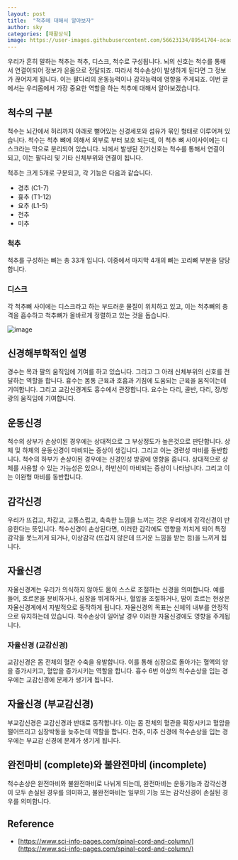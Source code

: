 ```yaml
---
layout: post
title:  "척추에 대해서 알아보자"
author: sky
categories: [재활상식]
image: https://user-images.githubusercontent.com/56623134/89541704-acad5e80-d839-11ea-8d31-1f9da943bc76.png
---
```


우리가 흔히 말하는 척추는 척추, 디스크, 척수로 구성됩니다. 뇌의 신호는 척수를 통해서 연결이되어 정보가 온몸으로 전달되죠.
따라서 척수손상이 발생하게 된다면 그 정보가 끊어지게 됩니다. 이는 팔다리의 운동능력이나 감각능력에 영향을 주게되죠.
이번 글에서는 우리몸에서 가장 중요한 역할을 하는 척추에 대해서 알아보겠습니다.

## 척수의 구분

척수는 뇌간에서 허리까지 아래로 뻗어있는 신경세포와 섬유가 묶인 형태로 이루어져 있습니다.
척수는 척추 뼈에 의해서 외부로 부터 보호 되는데, 이 척추 뼈 사이사이에는 디스크라는 막으로 분리되어 있습니다.
뇌에서 발생된 전기신호는 척수를 통해서 연결이 되고, 이는 팔다리 및 기타 신체부위와 연결이 됩니다.

척추는 크게 5개로 구분되고, 각 기능은 다음과 같습니다.

- 경추 (C1-7)
- 흉추 (T1-12)
- 요추 (L1-5)
- 천추
- 미추

### 척추

척추를 구성하는 뼈는 총 33개 입니다. 이중에서 마지막 4개의 뼈는 꼬리뼈 부분을 담당합니다.

### 디스크

각 척추뼈 사이에는 디스크라고 하는 부드러운 물질이 위치하고 있고, 이는 척추뼈의 충격을 흡수하고 척추뼈가 올바르게 정렬하고 있는 것을 돕습니다.

![image](https://user-images.githubusercontent.com/56623134/89543460-f0a16300-d83b-11ea-84f3-342f8c3f338d.png)

## 신경해부학적인 설명

경수는 목과 팔의 움직임에 기여를 하고 있습니다. 그리고 그 아래 신체부위의 신호를 전달하는 역할을 합니다.
흉수는 몸통 근육과 호흡과 기침에 도움되는 근육을 움직이는데 기여합니다. 그리고 교감신경계도 흉수에서 관장합니다.
요수는 다리, 골반, 다리, 장/방광의 움직임에 기여합니다.

## 운동신경

척수의 상부가 손상이된 경우에는 상대적으로 그 부상정도가 높은것으로 판단합니다. 상체 및 하체의 운동신경이 마비되는 증상이 생깁니다. 그리고 이는 경련성 마비를 동반합니다.
척수의 하부가 손상이된 경우에는 신경인성 방광에 영향을 줍니다. 상대적으로 상체를 사용할 수 있는 가능성은 있으나, 하반신이 마비되는 증상이 나타납니다. 그리고 이는 이완형 마비를 동반합니다.

## 감각신경

우리가 뜨겁고, 차갑고, 고통스럽고, 촉촉한 느낌을 느끼는 것은 우리에게 감각신경이 반응한다는 뜻입니다.
척수신경이 손상된다면, 이러한 감각에도 영향을 끼치게 되어 특정 감각을 못느끼게 되거나, 이상감각 (뜨겁지 않은데 뜨거운 느낌을 받는 등)을 느끼게 됩니다.

## 자율신경

자율신경계는 우리가 의식하지 않아도 몸이 스스로 조절하는 신경을 의미합니다.
예를 들어, 호르몬을 분비하거나, 심장을 뛰게하거나, 혈압을 조절하거나, 땀이 흐르는 현상은 자율신경계에서 자발적으로 동작하게 됩니다.
자율신경의 목표는 신체의 내부를 안정적으로 유지하는데 있습니다.
척수손상이 일어날 경우 이러한 자율신경에도 영향을 주게됩니다.

### 자율신경 (교감신경)

교감신경은 몸 전체의 혈관 수축을 유발합니다.
이를 통해 심장으로 돌아가는 혈액의 양을 증가시키고, 혈압을 증가시키는 역할을 합니다.
흉수 6번 이상의 척수손상을 입는 경우에는 교감신경에 문제가 생기게 됩니다.

## 자율신경 (부교감신경)

부교감신경은 교감신경과 반대로 동작합니다.
이는 몸 전체의 혈관을 확장시키고 혈압을 떨어뜨리고 심장박동을 늦추는데 역할을 합니다.
천추, 미추 신경에 척수손상을 입는 경우에는 부교감 신경에 문제가 생기게 됩니다.

## 완전마비 (complete)와 불완전마비 (incomplete)

척수손상은 완전마비와 불완전마비로 나뉘게 되는데,
완전마비는 운동기능과 감각신경이 모두 손실된 경우를 의미하고,
불완전마비는 일부의 기능 또는 감각신경이 손실된 경우를 의미합니다.

## Reference
- [https://www.sci-info-pages.com/spinal-cord-and-column/](https://www.sci-info-pages.com/spinal-cord-and-column/)
